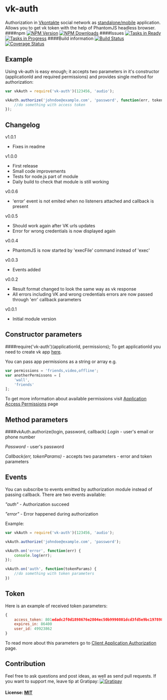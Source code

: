 # vk-auth

Authorization in [Vkontakte](http://vk.com/) social network as [standalone/mobile](http://vk.com/dev/standalone) application. Allows you to get vk token with the help of PhantomJS headless browser.
####npm
[![NPM Version][npm-image]][npm-url]
[![NPM Downloads][downloads-image]][downloads-url]
####Issues
[![Tasks in Ready](https://badge.waffle.io/DarkXaHTeP/vk-auth.png?label=ready&title=Ready)](https://waffle.io/DarkXaHTeP/vk-auth)
[![Tasks in Progress](https://badge.waffle.io/DarkXaHTeP/vk-auth.png?label=In%20Progress&title=In%20Progress)](https://waffle.io/DarkXaHTeP/vk-auth)
####Build information
[![Build Status](https://travis-ci.org/DarkXaHTeP/vk-auth.svg?branch=master)](https://travis-ci.org/DarkXaHTeP/vk-auth)
[![Coverage Status](https://coveralls.io/repos/DarkXaHTeP/vk-auth/badge.svg?branch=master&service=github)](https://coveralls.io/github/DarkXaHTeP/vk-auth?branch=master)

## Example
Using vk-auth is easy enough; it accepts two parameters in it's constructor (applicationId and required permissions) and provides single method for authorization:

``` js
var vkAuth = require('vk-auth')(123456, 'audio');

vkAuth.authorize('johndoe@example.com', 'password', function(err, tokenParams) {
    //do something with access token
});
```

## Changelog
v1.0.1
* Fixes in readme

v1.0.0
* First release
* Small code improvements
* Tests for node.js part of module
* Daily build to check that module is still working

v0.0.6

* 'error' event is not emited when no listeners attached and callback is present

v0.0.5

* Should work again after VK urls updates
* Error for wrong credentials is now displayed again

v0.0.4

* PhantomJS is now started by 'execFile' command instead of 'exec'

v0.0.3

* Events added

v0.0.2

* Result format changed to look the same way as vk response
* All errors including VK and wrong credentials errors are now passed through 'err' callback parameters

v0.0.1

* Initial module version

## Constructor parameters
####require('vk-auth')(applicationId, permissions);
To get applicationId you need to create vk app [here](https://vk.com/editapp?act=create).

You can pass app permissions as a string or array e.g.
```js
var permissions = 'friends,video,offline';
var anotherPermissons = [
    'wall',
    'friends'
];
```
To get more information about available permissions visit [Application Access Permissions](http://vk.com/dev/permissions) page

## Method parameters
####vkAuth.authorize(login, password, callback)
*Login* - user's email or phone number

*Password* - user's password

*Callback(err, tokenParams)* - accepts two parameters - error and token parameters

## Events
You can subscribe to events emitted by authorization module instead of passing callback.
There are two events available:

*"auth"* - Authorization succeed

*"error"* - Error happened during authorization

Example:
```js
var vkAuth = require('vk-auth')(123456, 'audio');

vkAuth.authorize('johndoe@example.com', 'password');

vkAuth.on('error', function(err) {
    console.log(err);
});

vkAuth.on('auth', function(tokenParams) {
    //do something with token parameters
})
```
## Token
Here is an example of received token parameters:
```js
{
    access_token: 801edadc2f0d1898676e2804ec50b9990801dcd3fd5e9bc197898c19b9d796596d79c03278489f3e88
    expires_in: 86400
    user_id: 49923862
}
```
To read more about this parameters go to [Client Application Authorization](http://vk.com/dev/auth_mobile) page.

## Сontribution
Feel free to ask questions and post ideas, as well as send pull requests.
If you want to support me, leave tip at Gratipay: [![Gratipay][gratipay-image]][gratipay-url]

#### License: [MIT](LICENSE)

[npm-image]: https://img.shields.io/npm/v/vk-auth.svg
[npm-url]: https://npmjs.org/package/vk-auth
[downloads-image]: https://img.shields.io/npm/dm/vk-auth.svg
[downloads-url]: https://npmjs.org/package/vk-auth
[gratipay-image]: https://img.shields.io/gratipay/DarkXaHTeP.svg
[gratipay-url]: https://gratipay.com/DarkXaHTeP/
